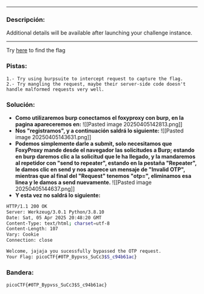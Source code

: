 
---
### Descripción:
Additional details will be available after launching your challenge instance.

---
Try [here](http://titan.picoctf.net:55878/) to find the flag
### Pistas: 
```
1.- Try using burpsuite to intercept request to capture the flag.
2.- Try mangling the request, maybe their server-side code doesn't handle malformed requests very well.
```

### Solución:
- **Como utilizaremos burp conectamos el foxyproxy con burp, en la pagina apareceremos en:** 
![[Pasted image 20250405142813.png]]
- **Nos "registramos", y a continuación saldrá lo siguiente:**
![[Pasted image 20250405143631.png]]
- **Podemos simplemente darle a submit, solo necesitamos que FoxyProxy mande desde el navegador las solicitudes a Burp; estando en burp daremos clic a la solicitud que le ha llegado, y la mandaremos al repetidor con "send to repeater", estando en la pestaña "Repeater", le damos clic en send y nos aparece un mensaje de "Invalid OTP", mientras que al final del "Request" tenemos "otp=", eliminamos esa linea y le damos a send nuevamente.**
![[Pasted image 20250405144637.png]]
- **Y esta vez no saldrá lo siguiente:**
```bash
HTTP/1.1 200 OK
Server: Werkzeug/3.0.1 Python/3.8.10
Date: Sat, 05 Apr 2025 20:48:20 GMT
Content-Type: text/html; charset=utf-8
Content-Length: 107
Vary: Cookie
Connection: close

Welcome, jajaja you sucessfully bypassed the OTP request. 
Your Flag: picoCTF{#0TP_Bypvss_SuCc3$S_c94b61ac}
```

### Bandera:
```
picoCTF{#0TP_Bypvss_SuCc3$S_c94b61ac}
```
